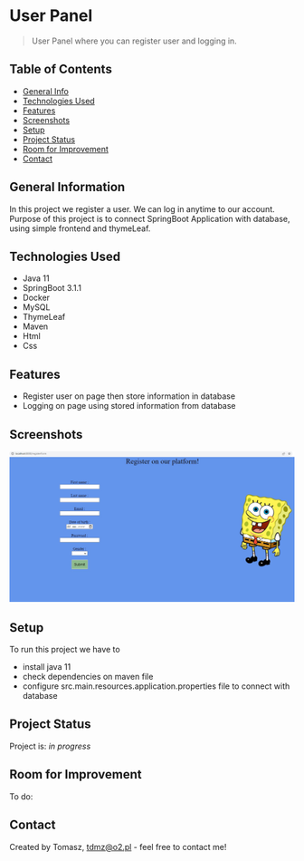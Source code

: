 # User Panel

> User Panel where you can register user and logging in.

## Table of Contents

* [General Info](#general-information)
* [Technologies Used](#technologies-used)
* [Features](#features)
* [Screenshots](#screenshots)
* [Setup](#setup)
* [Project Status](#project-status)
* [Room for Improvement](#room-for-improvement)
* [Contact](#contact)

## General Information

In this project we register a user. We can log in anytime to our account.
Purpose of this project is to connect SpringBoot Application with database, using simple frontend
and thymeLeaf.

<!-- You don't have to answer all the questions - just the ones relevant to your project. -->

## Technologies Used

- Java 11
- SpringBoot 3.1.1
- Docker
- MySQL
- ThymeLeaf
- Maven
- Html
- Css

## Features

- Register user on page then store information in database
- Logging on page using stored information from database

## Screenshots

![Example screenshot](./img/ScreenShot_RegisterPage.jpg)

## Setup

To run this project we have to

- install java 11
- check dependencies on maven file
- configure src.main.resources.application.properties file to connect with database

## Project Status

Project is: _in progress_

## Room for Improvement

To do:

## Contact

Created by Tomasz, [tdmz@o2.pl](https://www.flynerd.pl/) - feel free to contact me!

